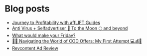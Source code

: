 # Blog posts
<!-- BLOG-POST-LIST:START -->
- [Journey to Profitability with affLIFT Guides](https://afflift.com/f/threads/journey-to-profitability-with-afflift-guides.10148/)
- [Anti Virus + Selfadvertiser 🚀 To the Moon 🌕 and beyond](https://afflift.com/f/threads/anti-virus-selfadvertiser-%F0%9F%9A%80-to-the-moon-%F0%9F%8C%95-and-beyond.10682/)
- [What would make your Friday?](https://afflift.com/f/threads/what-would-make-your-friday.10679/)
- [🔎🤔 Navigating the World of COD Offers: My First Attempt 💻💰🚀](https://afflift.com/f/threads/%F0%9F%94%8E%F0%9F%A4%94-navigating-the-world-of-cod-offers-my-first-attempt-%F0%9F%92%BB%F0%9F%92%B0%F0%9F%9A%80.10673/)
- [Revcontent Ad Review](https://afflift.com/f/threads/revcontent-ad-review.10681/)
<!-- BLOG-POST-LIST:END -->
